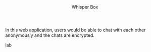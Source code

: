 <header>Whisper Box</header>
<p>In this web application, users would be able to chat with each other anonymously and the chats are encrypted. </p>
lab
